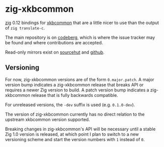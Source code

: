 # zig-xkbcommon

[zig](https://ziglang.org/) 0.12 bindings for
[xkbcommon](https://xkbcommon.org) that are a little
nicer to use than the output of `zig translate-c`.

The main repository is on [codeberg](https://codeberg.org/ifreund/zig-xkbcommon),
which is where the issue tracker may be found and where contributions are accepted.

Read-only mirrors exist on [sourcehut](https://git.sr.ht/~ifreund/zig-xkbcommon)
and [github](https://github.com/ifreund/zig-xkbcommon).

## Versioning

For now, zig-xkbcommon versions are of the form `0.major.patch`. A major version
bump indicates a zig-xkbcommon release that breaks API or requires a newer Zig
version to build. A patch version bump indicates a zig-xkbcommon release that is
fully backwards compatible.

For unreleased versions, the `-dev` suffix is used (e.g. `0.1.0-dev`).

The version of zig-xkbcommon currently has no direct relation to the upstream
xkbcommon version supported.

Breaking changes in zig-xkbcommon's API will be necessary until a stable Zig 1.0
version is released, at which point I plan to switch to a new versioning scheme
and start the version numbers with `1` instead of `0`.
